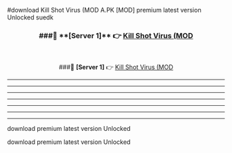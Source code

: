 #download Kill Shot Virus (MOD A.PK [MOD] premium latest version Unlocked suedk 



<div align="center">
<h3>###🔹 **[Server 1]** 👉 <a href="https://download1apk.web.app/">Kill Shot Virus (MOD</a></h3><br>


###🔹 **[Server 1]** 👉 <a href="https://download1apk.web.app/">Kill Shot Virus (MOD</a></h3>
</div>



----------------------------------------------------------

----------------------------------------------------------

----------------------------------------------------------

----------------------------------------------------------

----------------------------------------------------------

----------------------------------------------------------

----------------------------------------------------------

download premium latest version Unlocked

download premium latest version Unlocked
